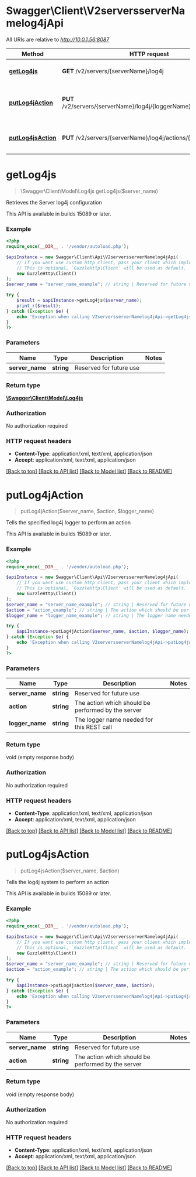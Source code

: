 # Swagger\Client\V2serversserverNamelog4jApi

All URIs are relative to *http://10.0.1.56:8087*

Method | HTTP request | Description
------------- | ------------- | -------------
[**getLog4js**](V2serversserverNamelog4jApi.md#getLog4js) | **GET** /v2/servers/{serverName}/log4j | Retrieves the Server log4j configuration
[**putLog4jAction**](V2serversserverNamelog4jApi.md#putLog4jAction) | **PUT** /v2/servers/{serverName}/log4j/{loggerName}/actions/{action} | Tells the specified log4j logger to perform an action
[**putLog4jsAction**](V2serversserverNamelog4jApi.md#putLog4jsAction) | **PUT** /v2/servers/{serverName}/log4j/actions/{action} | Tells the log4j system to perform an action


# **getLog4js**
> \Swagger\Client\Model\Log4js getLog4js($server_name)

Retrieves the Server log4j configuration

This API is available in builds 15089 or later.

### Example
```php
<?php
require_once(__DIR__ . '/vendor/autoload.php');

$apiInstance = new Swagger\Client\Api\V2serversserverNamelog4jApi(
    // If you want use custom http client, pass your client which implements `GuzzleHttp\ClientInterface`.
    // This is optional, `GuzzleHttp\Client` will be used as default.
    new GuzzleHttp\Client()
);
$server_name = "server_name_example"; // string | Reserved for future use

try {
    $result = $apiInstance->getLog4js($server_name);
    print_r($result);
} catch (Exception $e) {
    echo 'Exception when calling V2serversserverNamelog4jApi->getLog4js: ', $e->getMessage(), PHP_EOL;
}
?>
```

### Parameters

Name | Type | Description  | Notes
------------- | ------------- | ------------- | -------------
 **server_name** | **string**| Reserved for future use |

### Return type

[**\Swagger\Client\Model\Log4js**](../Model/Log4js.md)

### Authorization

No authorization required

### HTTP request headers

 - **Content-Type**: application/xml, text/xml, application/json
 - **Accept**: application/xml, text/xml, application/json

[[Back to top]](#) [[Back to API list]](../../README.md#documentation-for-api-endpoints) [[Back to Model list]](../../README.md#documentation-for-models) [[Back to README]](../../README.md)

# **putLog4jAction**
> putLog4jAction($server_name, $action, $logger_name)

Tells the specified log4j logger to perform an action

This API is available in builds 15089 or later.

### Example
```php
<?php
require_once(__DIR__ . '/vendor/autoload.php');

$apiInstance = new Swagger\Client\Api\V2serversserverNamelog4jApi(
    // If you want use custom http client, pass your client which implements `GuzzleHttp\ClientInterface`.
    // This is optional, `GuzzleHttp\Client` will be used as default.
    new GuzzleHttp\Client()
);
$server_name = "server_name_example"; // string | Reserved for future use
$action = "action_example"; // string | The action which should be performed by the server
$logger_name = "logger_name_example"; // string | The logger name needed for this REST call

try {
    $apiInstance->putLog4jAction($server_name, $action, $logger_name);
} catch (Exception $e) {
    echo 'Exception when calling V2serversserverNamelog4jApi->putLog4jAction: ', $e->getMessage(), PHP_EOL;
}
?>
```

### Parameters

Name | Type | Description  | Notes
------------- | ------------- | ------------- | -------------
 **server_name** | **string**| Reserved for future use |
 **action** | **string**| The action which should be performed by the server |
 **logger_name** | **string**| The logger name needed for this REST call |

### Return type

void (empty response body)

### Authorization

No authorization required

### HTTP request headers

 - **Content-Type**: application/xml, text/xml, application/json
 - **Accept**: application/xml, text/xml, application/json

[[Back to top]](#) [[Back to API list]](../../README.md#documentation-for-api-endpoints) [[Back to Model list]](../../README.md#documentation-for-models) [[Back to README]](../../README.md)

# **putLog4jsAction**
> putLog4jsAction($server_name, $action)

Tells the log4j system to perform an action

This API is available in builds 15089 or later.

### Example
```php
<?php
require_once(__DIR__ . '/vendor/autoload.php');

$apiInstance = new Swagger\Client\Api\V2serversserverNamelog4jApi(
    // If you want use custom http client, pass your client which implements `GuzzleHttp\ClientInterface`.
    // This is optional, `GuzzleHttp\Client` will be used as default.
    new GuzzleHttp\Client()
);
$server_name = "server_name_example"; // string | Reserved for future use
$action = "action_example"; // string | The action which should be performed by the server

try {
    $apiInstance->putLog4jsAction($server_name, $action);
} catch (Exception $e) {
    echo 'Exception when calling V2serversserverNamelog4jApi->putLog4jsAction: ', $e->getMessage(), PHP_EOL;
}
?>
```

### Parameters

Name | Type | Description  | Notes
------------- | ------------- | ------------- | -------------
 **server_name** | **string**| Reserved for future use |
 **action** | **string**| The action which should be performed by the server |

### Return type

void (empty response body)

### Authorization

No authorization required

### HTTP request headers

 - **Content-Type**: application/xml, text/xml, application/json
 - **Accept**: application/xml, text/xml, application/json

[[Back to top]](#) [[Back to API list]](../../README.md#documentation-for-api-endpoints) [[Back to Model list]](../../README.md#documentation-for-models) [[Back to README]](../../README.md)

